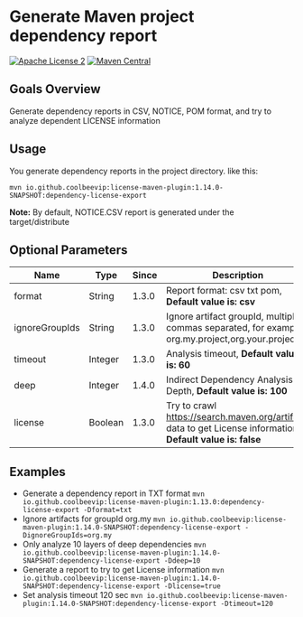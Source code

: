 # Generate Maven project dependency report
[![Apache License 2](https://img.shields.io/badge/license-ASF2-blue.svg)](https://www.apache.org/licenses/LICENSE-2.0.txt)
[![Maven Central](https://maven-badges.herokuapp.com/maven-central/io.github.coolbeevip/license-maven-plugin/badge.svg)](https://maven-badges.herokuapp.com/maven-central/io.github.coolbeevip/license-maven-plugin/)

## Goals Overview

Generate dependency reports in CSV, NOTICE, POM format, and try to analyze dependent LICENSE information

## Usage

You generate dependency reports in the project directory. like this:

```shell
mvn io.github.coolbeevip:license-maven-plugin:1.14.0-SNAPSHOT:dependency-license-export
```

**Note:** By default, NOTICE.CSV report is generated under the target/distribute

## Optional Parameters

| Name           | Type    | Since | Description                                                                                                  |
|----------------|---------|-------|--------------------------------------------------------------------------------------------------------------|
| format         | String  | 1.3.0 | Report format: csv txt pom, **Default value is: csv**                                                        |
| ignoreGroupIds | String  | 1.3.0 | Ignore artifact groupId, multiple commas separated, for example: org.my.project,org.your.project             |
| timeout        | Integer | 1.3.0 | Analysis timeout, **Default value is: 60**                                                                   |
| deep           | Integer | 1.4.0 | Indirect Dependency Analysis Depth, **Default value is: 100**                                                |
| license        | Boolean | 1.3.0 | Try to crawl https://search.maven.org/artifact/ data to get License information, **Default value is: false** |


## Examples

* Generate a dependency report in TXT format `mvn io.github.coolbeevip:license-maven-plugin:1.13.0:dependency-license-export -Dformat=txt`
* Ignore artifacts for groupId org.my `mvn io.github.coolbeevip:license-maven-plugin:1.14.0-SNAPSHOT:dependency-license-export -DignoreGroupIds=org.my`
* Only analyze 10 layers of deep dependencies `mvn io.github.coolbeevip:license-maven-plugin:1.14.0-SNAPSHOT:dependency-license-export -Ddeep=10`
* Generate a report to try to get License information `mvn io.github.coolbeevip:license-maven-plugin:1.14.0-SNAPSHOT:dependency-license-export -Dlicense=true`
* Set analysis timeout 120 sec `mvn io.github.coolbeevip:license-maven-plugin:1.14.0-SNAPSHOT:dependency-license-export -Dtimeout=120`

